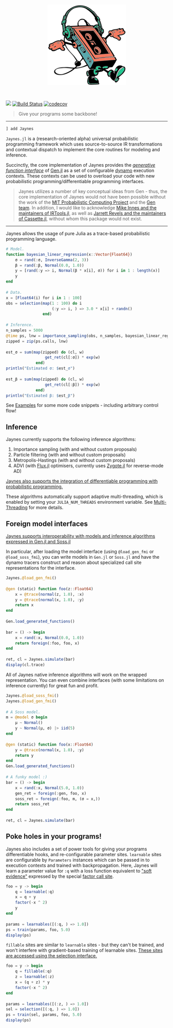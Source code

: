 <p align="center">
<img height="250px" src="docs/assets/jaynes.png"/>
</p>
<br>

[![](https://img.shields.io/badge/docs-dev-blue.svg)](https://femtomc.github.io/Jaynes.jl/dev)
[![Build Status](https://travis-ci.org/femtomc/Jaynes.jl.svg?branch=master)](https://travis-ci.org/femtomc/Jaynes.jl)
[![codecov](https://codecov.io/gh/femtomc/Jaynes.jl/branch/master/graph/badge.svg)](https://codecov.io/gh/femtomc/Jaynes.jl)

> Give your programs some backbone!

---

```julia
] add Jaynes
```

`Jaynes.jl` is a (research-oriented alpha) universal probabilistic programming framework which uses source-to-source IR transformations and contextual dispatch to implement the core routines for modeling and inference. 

Succinctly, the core implementation of Jaynes provides the [_generative function interface_](https://www.gen.dev/stable/ref/gfi/#Generative-function-interface-1) of [Gen.jl](https://www.gen.dev/) as a set of configurable [dynamo](https://fluxml.ai/IRTools.jl/latest/dynamo/) execution contexts. These contexts can be used to overload your code with new probabilistic programming/differentiable programming interfaces.

> Jaynes utilizes a number of key conceptual ideas from Gen - thus, the core implementation of Jaynes would not have been possible without the work of the [MIT Probabilistic Computing Project](http://probcomp.csail.mit.edu/) and the [Gen team](https://www.gen.dev/#the-gen-team). In addition, I would like to acknowledge [Mike Innes and the maintainers of IRTools.jl](https://github.com/FluxML/IRTools.jl), as well as [Jarrett Revels and the maintainers of Cassette.jl](https://github.com/jrevels/Cassette.jl), without whom this package would not exist.

---

Jaynes allows the usage of pure Julia as a trace-based probabilistic programming language.

```julia
# Model.
function bayesian_linear_regression(x::Vector{Float64})
    σ = rand(:σ, InverseGamma(2, 3))
    β = rand(:β, Normal(0.0, 1.0))
    y = [rand(:y => i, Normal(β * x[i], σ)) for i in 1 : length(x)]
    y
end

# Data.
x = [Float64(i) for i in 1 : 100]
obs = selection(map(1 : 100) do i
                    (:y => i, ) => 3.0 * x[i] + randn()
                end)

# Inference.
n_samples = 5000
@time ps, lnw = importance_sampling(obs, n_samples, bayesian_linear_regression, (x, ))
zipped = zip(ps.calls, lnw)

est_σ = sum(map(zipped) do (cl, w)
                 get_ret(cl[:σ]) * exp(w)
             end)
println("Estimated σ: $est_σ")

est_β = sum(map(zipped) do (cl, w)
                 get_ret(cl[:β]) * exp(w)
             end)
println("Estimated β: $est_β")
```

See [Examples](https://femtomc.github.io/Jaynes.jl/dev/examples/) for some more code snippets - including arbitrary control flow!

## Inference

Jaynes currently supports the following inference algorithms:

1. Importance sampling (with and without custom proposals)
2. Particle filtering (with and without custom proposals)
3. Metropolis-Hastings (with and without custom proposals)
4. ADVI (with [Flux.jl](https://github.com/FluxML/Flux.jl) optimisers, currently uses [Zygote.jl](https://github.com/FluxML/Zygote.jl) for reverse-mode AD)

[Jaynes also supports the integration of differentiable programming with probabilistic programming.](https://femtomc.github.io/Jaynes.jl/dev/library_api/diff_prog/)

These algorithms automatically support adaptive multi-threading, which is enabled by setting your `JULIA_NUM_THREADS` environment variable. See [Multi-Threading](https://docs.julialang.org/en/v1/base/multi-threading/) for more details.

## Foreign model interfaces

[Jaynes supports interoperability with models and inference algorithms expressed in Gen.jl and Soss.jl](https://femtomc.github.io/Jaynes.jl/dev/library_api/fmi/)

In particular, after loading the model interface (using `@load_gen_fmi` or `@load_soss_fmi`), you can write models in `Gen.jl` or `Soss.jl` and have the dynamo tracers construct and reason about specialized call site representations for the interface.

```julia
Jaynes.@load_gen_fmi()

@gen (static) function foo(z::Float64)
    x = @trace(normal(z, 1.0), :x)
    y = @trace(normal(x, 1.0), :y)
    return x
end

Gen.load_generated_functions()

bar = () -> begin
    x = rand(:x, Normal(0.0, 1.0))
    return foreign(:foo, foo, x)
end

ret, cl = Jaynes.simulate(bar)
display(cl.trace)
```

All of Jaynes native inference algorithms will work on the wrapped representation. You can even combine interfaces (with some limitations on inference currently) for great fun and profit.

```julia
Jaynes.@load_soss_fmi()
Jaynes.@load_gen_fmi()

# A Soss model.
m = @model σ begin
    μ ~ Normal()
    y ~ Normal(μ, σ) |> iid(5)
end

@gen (static) function foo(x::Float64)
    y = @trace(normal(x, 1.0), :y)
    return y
end
Gen.load_generated_functions()

# A funky model :)
bar = () -> begin
    x = rand(:x, Normal(5.0, 1.0))
    gen_ret = foreign(:gen, foo, x)
    soss_ret = foreign(:foo, m, (σ = x,))
    return soss_ret
end

ret, cl = Jaynes.simulate(bar)
```

## Poke holes in your programs!

Jaynes also includes a set of power tools for giving your programs differentiable hooks, and re-configurable parameter sites. `learnable` sites are configurable by `Parameters` instances which can be passed in to execution contexts and trained with backpropagation. Here, Jaynes will learn a parameter value for `:q` with a loss function equivalent to ["soft evidence"](https://agentmodels.org/chapters/3-agents-as-programs.html) expressed by the special [factor call site](https://femtomc.github.io/Jaynes.jl/dev/library_api/sites/).

```julia
foo = y -> begin
    q = learnable(:q)
    x = q + y
    factor(-x ^ 2)
    y
end

params = learnables([(:q, ) => 1.0])
ps = train(params, foo, 5.0)
display(ps)
```

`fillable` sites are similar to `learnable` sites - but they can't be trained, and won't interfere with gradient-based training of learnable sites. [These sites are accessed using the selection interface.](https://femtomc.github.io/Jaynes.jl/dev/library_api/selection_interface/)

```julia
foo = y -> begin
    q = fillable(:q)
    z = learnable(:z)
    x = (q + z) * y
    factor(-x ^ 2)
end

params = learnables([(:z, ) => 1.0])
sel = selection([(:q, ) => 1.0])
ps = train(sel, params, foo, 5.0)
display(ps)
```
